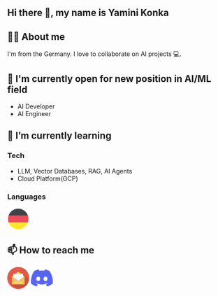 <!--
**yamninikonka/yamninikonka** is a ✨ _special_ ✨ repository because its `README.md` (this file) appears on your GitHub profile.

Here are some ideas to get you started:

- 🔭 I’m currently working on ...
- 🌱 I’m currently learning ...
- 👯 I’m looking to collaborate on ...
- 🤔 I’m looking for help with ...
- 💬 Ask me about ...
- 📫 How to reach me: ...
- 😄 Pronouns: ...
- ⚡ Fun fact: ...
-->

## Hi there 👋, my name is Yamini Konka
<!--
[![discord server link](https://img.shields.io/badge/Discord-7289DA?style=for-the-badge&logo=discord&logoColor=white)](https://discord.gg/invitelink)
[![twitter profile link](https://img.shields.io/badge/Twitter-1DA1F2?style=for-the-badge&logo=twitter&logoColor=white)](https://twitter.com/username)
-->
## 👧🏻 About me
<!--
![profile view count](https://komarev.com/ghpvc/?username)
-->
I'm from the Germany. I love to collaborate on AI projects 💻. 

## 🔭 I'm currently open for new position in AI/ML field
  - AI Developer
  - AI Engineer


## 🌱 I’m currently learning
### Tech
  - LLM, Vector Databases, RAG, AI Agents
  - Cloud Platform(GCP)

### Languages
<img src="assets/germany-flag.svg" height="50px">


## 📫 How to reach me

[<img src="assets/email.svg" height="50px">](mailto:ykonka@outlook.com)
[<img src="assets/discord-icon.svg" height="50px">](https://discord.gg/Nk2jy3Pstf)
<!--
[<img src="assets/x.png" height="50px">](https://x.com/username)
-->
